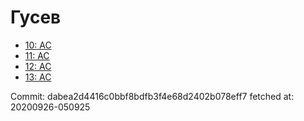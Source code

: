 # Гусев
- [10: AC](10.md)
- [11: AC](11.md)
- [12: AC](12.md)
- [13: AC](13.md)

Commit: dabea2d4416c0bbf8bdfb3f4e68d2402b078eff7
 fetched at: 20200926-050925
